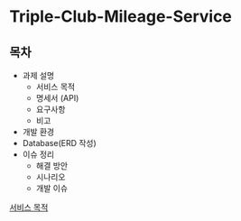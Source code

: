 # Triple-Club-Mileage-Service

## 목차
* 과제 설명
  * 서비스 목적
  * 명세서 (API)
  * 요구사항
  * 비고
* 개발 환경
* Database(ERD 작성)
* 이슈 정리
  * 해결 방안
  * 시나리오
  * 개발 이슈

[서비스 목적](#서비스-목적)
